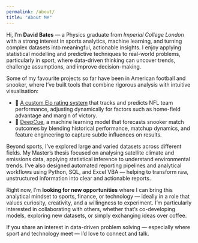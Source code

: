```yaml
---
permalink: /about/
title: "About Me"
---
```


Hi, I’m **David Bates** — a Physics graduate from *Imperial College London* with a strong interest in sports analytics, machine learning, and turning complex datasets into meaningful, actionable insights. I enjoy applying statistical modelling and predictive techniques to real-world problems, particularly in sport, where data-driven thinking can uncover trends, challenge assumptions, and improve decision-making.  

Some of my favourite projects so far have been in American football and snooker, where I’ve built tools that combine rigorous analysis with intuitive visualisation:  

- 🏈 [A custom Elo rating system](https://davidbates.me/nfl/) that tracks and predicts NFL team performance, adjusting dynamically for factors such as home-field advantage and margin of victory.  
- 🎯 [DeepCue](https://davidbates.me/deepcue/), a machine learning model that forecasts snooker match outcomes by blending historical performance, matchup dynamics, and feature engineering to capture subtle influences on results.  

Beyond sports, I’ve explored large and varied datasets across different fields. My Master’s thesis focused on analysing satellite climate and emissions data, applying statistical inference to understand environmental trends. I’ve also designed automated reporting pipelines and analytical workflows using Python, SQL, and Excel VBA — helping to transform raw, unstructured information into clear and actionable reports.  

Right now, I’m **looking for new opportunities** where I can bring this analytical mindset to sports, finance, or technology — ideally in a role that values curiosity, creativity, and a willingness to experiment. I’m particularly interested in collaborating with others, whether that’s co-developing models, exploring new datasets, or simply exchanging ideas over coffee.  

If you share an interest in data-driven problem solving — especially where sport and technology meet — I’d love to connect and talk.  

